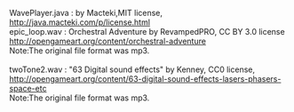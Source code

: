 WavePlayer.java : by Macteki,MIT license, http://java.macteki.com/p/license.html
<br>
epic_loop.wav : Orchestral Adventure by RevampedPRO, CC BY 3.0 license <br>
                http://opengameart.org/content/orchestral-adventure <br>
                Note:The original file format was mp3. <br>
<br>
twoTone2.wav : "63 Digital sound effects" by Kenney, CC0 license,  <br>
  http://opengameart.org/content/63-digital-sound-effects-lasers-phasers-space-etc <br>
  Note:The original file format was mp3.
